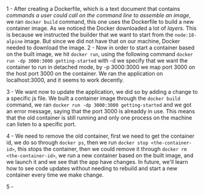 1 - After creating a Dockerfile, which is a text document that contains *commands a user could call on the command line to assemble an image*, we ran `docker build` command, this one uses the Dockerfile to build a new container image. As we noticed the Docker downloaded a lot of *layers*. This is because we instructed the builder that we want to start from the `node:18-alpine` image. But since we did not have that on our machine, Docker needed to download the image.
2 - Now in order to start a container based on the built image, we hit `docker run`, using the following command 
`docker run -dp 3000:3000 getting-started` with -d we specify that we want the container to run in detached mode, by -p 3000:3000 we map port 3000 on the host port 3000 on the container. We ran the application on localhost:3000, and it seems to work decently.

3 - We want now to update the application, we did so by adding a change to a specific js file. We built a container image through the `docker build` command, we ran `docker run -dp 3000:3000 getting-started` and we got an error message, saying that the port 3000 is alreaddy in use. This means that the old container is still running and only one process on the machine can listen to a specific port.

4 - We need to remove the old container, first we need to get the container id, we do so through `docker ps`, then we run `docker stop <the-container-id>`, this stops the container, then we could remove it through `docker rm <the-container-id>`, we run a new container based on the built image, and we launch it 
and we see that the app have changes. In future, we'll learn how to see code updates without needing to rebuild and start a new container every time we make change.

5 - 

